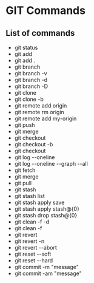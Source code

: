 # GIT Commands
## List of commands
- git status
- git add <file-name>
- git add .
- git branch
- git branch -v
- git branch -d <branch-name>
- git branch -D <branch-name>
- git clone <url>
- git clone -b <url>
- git remote add origin <url>
- git remote rm origin
- git remote add my-origin <url>
- git push
- git merge <branch-name>
- git checkout <branch-name>
- git checkout -b <branch-name>
- git checkout <commit-id>
- git log --oneline
- git log --oneline --graph --all
- git fetch
- git merge
- git pull
- git stash
- git stash list
- git stash apply save
- git stash apply stash@{0}
- git stash drop stash@{0}
- git clean -f -d
- git clean -f
- git revert <commit-id>
- git revert -n <commit-id>
- git revert --abort
- git reset --soft <commit-id>
- git reset --hard <commit-id>
- git commit -m "message"
- git commit -am "message"
